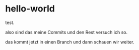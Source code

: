 # hello-world
test.


also sind das meine Commits und den Rest versuch ich so.


das kommt jetzt in einen Branch und dann schauen wir weiter.
